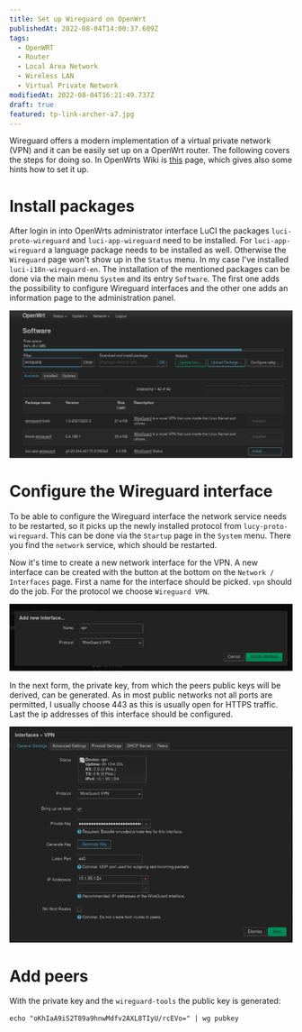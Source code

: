 ```yaml
---
title: Set up Wireguard on OpenWrt
publishedAt: 2022-08-04T14:00:37.609Z
tags:
  - OpenWRT
  - Router
  - Local Area Network
  - Wireless LAN
  - Virtual Private Network
modifiedAt: 2022-08-04T16:21:49.737Z
draft: true
featured: tp-link-archer-a7.jpg
---
```


Wireguard offers a modern implementation of a virtual private network (VPN) and it can be easily set up on a OpenWrt router. The following covers the steps for doing so. In OpenWrts Wiki is [this](https://openwrt.org/docs/guide-user/services/vpn/wireguard/basics) page, which gives also some hints how to set it up.

# Install packages

After login in into OpenWrts administrator interface LuCI the packages `luci-proto-wireguard` and `luci-app-wireguard` need to be installed. For `luci-app-wireguard` a language package needs to be installed as well. Otherwise the `Wireguard` page won't show up in the `Status` menu. In my case I've installed `luci-i18n-wireguard-en`. The installation of the mentioned packages can be done via the main menu `System` and its entry `Software`. The first one adds the possibility to configure Wireguard interfaces and the other one adds an information page to the administration panel.

![Searching for wireguard packages](openwrt-search-and-install-packages.png)

# Configure the Wireguard interface

To be able to configure the Wireguard interface the network service needs to be restarted, so it picks up the newly installed protocol from `lucy-proto-wireguard`. This can be done via the `Startup` page in the `System` menu. There you find the `network` service, which should be restarted.

Now it's time to create a new network interface for the VPN. A new interface can be created with the button at the bottom on the `Network / Interfaces` page. First a name for the interface should be picked. `vpn` should do the job. For the protocol we choose `Wireguard VPN`.

![Create Wireguard interface](openwrt-create-wireguard-interface.png)

In the next form, the private key, from which the peers public keys will be derived, can be generated. As in most public networks not all ports are permitted, I usually choose 443 as this is usually open for HTTPS traffic. Last the ip addresses of this interface should be configured.

![Configure Wireguard interface](openwrt-configure-wireguard-interface.png)

# Add peers

With the private key and the `wireguard-tools` the public key is generated:

```
echo "oKhIaA9iS2T89a9hnwMdfv2AXL8TIyU/rcEVo=" | wg pubkey
```
